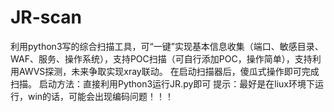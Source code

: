 # JR-scan
利用python3写的综合扫描工具，可“一键”实现基本信息收集（端口、敏感目录、WAF、服务、操作系统），支持POC扫描（可自行添加POC，操作简单），支持利用AWVS探测，未来争取实现xray联动。
在启动扫描器后，傻瓜式操作即可完成扫描。
启动方法：直接利用Python3运行JR.py即可
提示：最好是在liux环境下运行，win的话，可能会出现编码问题！！！
